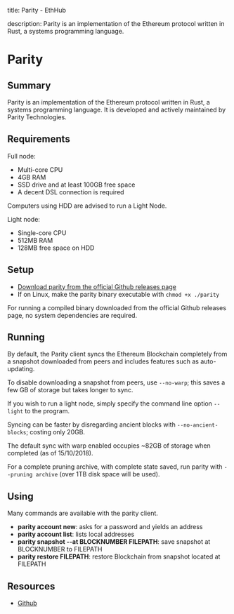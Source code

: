 title: Parity - EthHub

description: Parity is an implementation of the Ethereum protocol written in Rust, a systems programming language.

# Parity

## Summary

Parity is an implementation of the Ethereum protocol written in Rust, a systems programming language. It is developed and actively maintained by Parity Technologies.

## Requirements

Full node:

* Multi-core CPU
* 4GB RAM
* SSD drive and at least 100GB free space
* A decent DSL connection is required

Computers using HDD are advised to run a Light Node.

Light node:

* Single-core CPU
* 512MB RAM
* 128MB free space on HDD

## Setup

* [Download parity from the official Github releases page](https://github.com/paritytech/parity-ethereum/releases/)
* If on Linux, make the parity binary executable with `chmod +x ./parity`

For running a compiled binary downloaded from the official Github releases page, no system dependencies are required.

## Running

By default, the Parity client syncs the Ethereum Blockchain completely from a snapshot downloaded from peers and includes features such as auto-updating.

To disable downloading a snapshot from peers, use `--no-warp`; this saves a few GB of storage but takes longer to sync.

If you wish to run a light node, simply specify the command line option `--light` to the program.

Syncing can be faster by disregarding ancient blocks with `--no-ancient-blocks`; costing only 20GB.

The default sync with warp enabled occupies ~82GB of storage when completed \(as of 15/10/2018\).

For a complete pruning archive, with complete state saved, run parity with `--pruning archive` \(over 1TB disk space will be used\).

## Using

Many commands are available with the parity client.

* **parity account new**: asks for a password and yields an address
* **parity account list**: lists local addresses
* **parity snapshot --at BLOCKNUMBER FILEPATH**: save snapshot at BLOCKNUMBER to FILEPATH
* **parity restore FILEPATH**: restore Blockchain from snapshot located at FILEPATH

## Resources
* [Github](https://github.com/paritytech/parity-ethereum)
